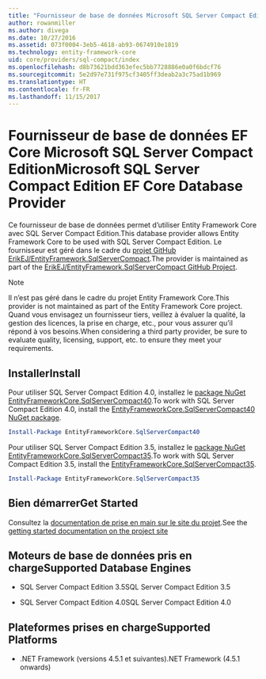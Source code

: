 ```yaml
---
title: "Fournisseur de base de données Microsoft SQL Server Compact Edition - EF Core"
author: rowanmiller
ms.author: divega
ms.date: 10/27/2016
ms.assetid: 073f0004-3eb5-4618-ab93-0674910e1819
ms.technology: entity-framework-core
uid: core/providers/sql-compact/index
ms.openlocfilehash: d8b73621bdd363efec5bb7728886e0a0f6bdcf76
ms.sourcegitcommit: 5e2d97e731f975cf3405ff3deab2a3c75ad1b969
ms.translationtype: HT
ms.contentlocale: fr-FR
ms.lasthandoff: 11/15/2017
---
```

# <a name="microsoft-sql-server-compact-edition-ef-core-database-provider"></a><span data-ttu-id="c0c5c-102">Fournisseur de base de données EF Core Microsoft SQL Server Compact Edition</span><span class="sxs-lookup"><span data-stu-id="c0c5c-102">Microsoft SQL Server Compact Edition EF Core Database Provider</span></span>

<span data-ttu-id="c0c5c-103">Ce fournisseur de base de données permet d’utiliser Entity Framework Core avec SQL Server Compact Edition.</span><span class="sxs-lookup"><span data-stu-id="c0c5c-103">This database provider allows Entity Framework Core to be used with SQL Server Compact Edition.</span></span> <span data-ttu-id="c0c5c-104">Le fournisseur est géré dans le cadre du [projet GitHub ErikEJ/EntityFramework.SqlServerCompact](https://github.com/ErikEJ/EntityFramework.SqlServerCompact).</span><span class="sxs-lookup"><span data-stu-id="c0c5c-104">The provider is maintained as part of the [ErikEJ/EntityFramework.SqlServerCompact GitHub Project](https://github.com/ErikEJ/EntityFramework.SqlServerCompact).</span></span>

> [!NOTE]  
> <span data-ttu-id="c0c5c-105">Il n’est pas géré dans le cadre du projet Entity Framework Core.</span><span class="sxs-lookup"><span data-stu-id="c0c5c-105">This provider is not maintained as part of the Entity Framework Core project.</span></span> <span data-ttu-id="c0c5c-106">Quand vous envisagez un fournisseur tiers, veillez à évaluer la qualité, la gestion des licences, la prise en charge, etc., pour vous assurer qu’il répond à vos besoins.</span><span class="sxs-lookup"><span data-stu-id="c0c5c-106">When considering a third party provider, be sure to evaluate quality, licensing, support, etc. to ensure they meet your requirements.</span></span>

## <a name="install"></a><span data-ttu-id="c0c5c-107">Installer</span><span class="sxs-lookup"><span data-stu-id="c0c5c-107">Install</span></span>

<span data-ttu-id="c0c5c-108">Pour utiliser SQL Server Compact Edition 4.0, installez le [package NuGet EntityFrameworkCore.SqlServerCompact40](https://www.nuget.org/packages/EntityFrameworkCore.SqlServerCompact40).</span><span class="sxs-lookup"><span data-stu-id="c0c5c-108">To work with SQL Server Compact Edition 4.0, install the [EntityFrameworkCore.SqlServerCompact40 NuGet package](https://www.nuget.org/packages/EntityFrameworkCore.SqlServerCompact40).</span></span>

``` powershell
Install-Package EntityFrameworkCore.SqlServerCompact40
```

<span data-ttu-id="c0c5c-109">Pour utiliser SQL Server Compact Edition 3.5, installez le [package NuGet EntityFrameworkCore.SqlServerCompact35](https://www.nuget.org/packages/EntityFrameworkCore.SqlServerCompact35).</span><span class="sxs-lookup"><span data-stu-id="c0c5c-109">To work with SQL Server Compact Edition 3.5, install the [EntityFrameworkCore.SqlServerCompact35](https://www.nuget.org/packages/EntityFrameworkCore.SqlServerCompact35).</span></span>

``` powershell
Install-Package EntityFrameworkCore.SqlServerCompact35
```

## <a name="get-started"></a><span data-ttu-id="c0c5c-110">Bien démarrer</span><span class="sxs-lookup"><span data-stu-id="c0c5c-110">Get Started</span></span>

<span data-ttu-id="c0c5c-111">Consultez la [documentation de prise en main sur le site du projet](https://github.com/ErikEJ/EntityFramework.SqlServerCompact/wiki/Using-EF-Core-with-SQL-Server-Compact-in-Traditional-.NET-Applications).</span><span class="sxs-lookup"><span data-stu-id="c0c5c-111">See the [getting started documentation on the project site](https://github.com/ErikEJ/EntityFramework.SqlServerCompact/wiki/Using-EF-Core-with-SQL-Server-Compact-in-Traditional-.NET-Applications)</span></span>

## <a name="supported-database-engines"></a><span data-ttu-id="c0c5c-112">Moteurs de base de données pris en charge</span><span class="sxs-lookup"><span data-stu-id="c0c5c-112">Supported Database Engines</span></span>

* <span data-ttu-id="c0c5c-113">SQL Server Compact Edition 3.5</span><span class="sxs-lookup"><span data-stu-id="c0c5c-113">SQL Server Compact Edition 3.5</span></span>

* <span data-ttu-id="c0c5c-114">SQL Server Compact Edition 4.0</span><span class="sxs-lookup"><span data-stu-id="c0c5c-114">SQL Server Compact Edition 4.0</span></span>

## <a name="supported-platforms"></a><span data-ttu-id="c0c5c-115">Plateformes prises en charge</span><span class="sxs-lookup"><span data-stu-id="c0c5c-115">Supported Platforms</span></span>

* <span data-ttu-id="c0c5c-116">.NET Framework (versions 4.5.1 et suivantes)</span><span class="sxs-lookup"><span data-stu-id="c0c5c-116">.NET Framework (4.5.1 onwards)</span></span>
